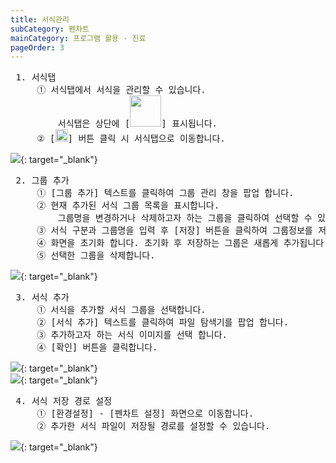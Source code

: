 ```yaml
---
title: 서식관리
subCategory: 펜차트
mainCategory: 프로그램 활용 - 진료
pageOrder: 3
---
```


<pre>
 <t2><bold>1. 서식탭</bold></t2>
     ① 서식탭에서 서식을 관리할 수 있습니다.
         서식탭은 상단에 [<img src="/images/{{page.url}}_btn_1.png" width="50">] 표시됩니다.
     ② [<img src="/images/{{page.url}}_btn_2.png" width="20">] 버튼 클릭 시 서식탭으로 이동합니다.
</pre>

[![](/images/{{page.url}}_1.png)](/images/{{page.url}}_1.png){: target="_blank"}

<pre>
 <t2><bold>2. 그룹 추가</bold></t2>
     ① [그룹 추가] 텍스트를 클릭하여 그룹 관리 창을 팝업 합니다.
     ② 현재 추가된 서식 그룹 목록을 표시합니다.
         그룹명을 변경하거나 삭제하고자 하는 그룹을 클릭하여 선택할 수 있습니다.
     ③ 서식 구분과 그룹명을 입력 후 [저장] 버튼을 클릭하여 그룹정보를 저장합니다.
     ④ 화면을 초기화 합니다. 초기화 후 저장하는 그룹은 새롭게 추가됩니다.
     ⑤ 선택한 그룹을 삭제합니다.
</pre>

[![](/images/{{page.url}}_2.png)](/images/{{page.url}}_2.png){: target="_blank"}

<pre>
 <t2><bold>3. 서식 추가</bold></t2>
     ① 서식을 추가할 서식 그룹을 선택합니다.
     ② [서식 추가] 텍스트를 클릭하여 파일 탐색기를 팝업 합니다.
     ③ 추가하고자 하는 서식 이미지를 선택 합니다.
     ④ [확인] 버튼을 클릭합니다.
</pre>

[![](/images/{{page.url}}_3.png)](/images/{{page.url}}_3.png){: target="_blank"}
<br>
[![](/images/{{page.url}}_4.png)](/images/{{page.url}}_4.png){: target="_blank"}

<pre>
 <t2><bold>4. 서식 저장 경로 설정</bold></t2>
     ① [환경설정] - [펜차트 설정] 화면으로 이동합니다.
     ② 추가한 서식 파일이 저장될 경로를 설정할 수 있습니다.
</pre>

[![](/images/{{page.url}}_5.png)](/images/{{page.url}}_5.png){: target="_blank"}